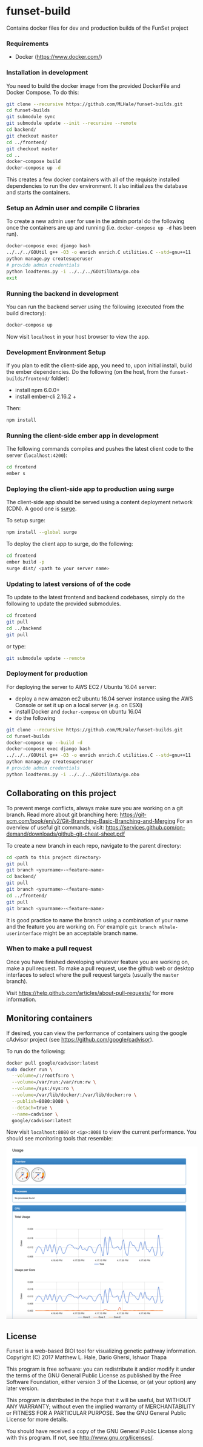# funset-build
Contains docker files for dev and production builds of the FunSet project

### Requirements
* Docker (https://www.docker.com/)

### Installation in development
You need to build the docker image from the provided DockerFile and Docker Compose. To do this:

```bash
git clone --recursive https://github.com/MLHale/funset-builds.git
cd funset-builds
git submodule sync
git submodule update --init --recursive --remote
cd backend/
git checkout master
cd ../frontend/
git checkout master
cd ..
docker-compose build
docker-compose up -d
```

This creates a few docker containers with all of the requisite installed dependencies to run the dev environment. It also initializes the database and starts the containers.

### Setup an Admin user and compile C libraries
To create a new admin user for use in the admin portal do the following once the containers are up and running (i.e. `docker-compose up -d` has been run).

```bash
docker-compose exec django bash
../../../GOUtil g++ -O3 -o enrich enrich.C utilities.C --std=gnu++11
python manage.py createsuperuser
# provide admin credentials
python loadterms.py -i ../../../GOUtilData/go.obo
exit
```

### Running the backend in development
You can run the backend server using the following (executed from the build directory):

```bash
docker-compose up
```
Now visit `localhost` in your host browser to view the app.


### Development Environment Setup
If you plan to edit the client-side app, you need to,  upon initial install, build the ember dependencies. Do the following (on the host, from the `funset-builds/frontend/` folder):

* install npm 6.0.0+
* install ember-cli 2.16.2 +

Then:

```bash
npm install
```

### Running the client-side ember app in development
The following commands compiles and pushes the latest client code to the server (`localhost:4200`):

```bash
cd frontend
ember s
```

### Deploying the client-side app to production using surge
The client-side app should be served using a content deployment network (CDN). A good one is [surge](surge.sh).

To setup surge:
```bash
npm install --global surge
```


To deploy the client app to surge, do the following:


```bash
cd frontend
ember build -p
surge dist/ <path to your server name>
```


### Updating to latest versions of of the code
To update to the latest frontend and backend codebases, simply do the following to update the provided submodules.

```bash
cd frontend
git pull
cd ../backend
git pull
```
or type:

```bash
git submodule update --remote
```

### Deployment for production
For deploying the server to AWS EC2 / Ubuntu 16.04 server:

- deploy a new amazon ec2 ubuntu 16.04 server instance using the AWS Console or set it up on a local server (e.g. on ESXi)
- install Docker and `docker-compose` on ubuntu 16.04
- do the following
```bash
git clone --recursive https://github.com/MLHale/funset-builds.git
cd funset-builds
docker-compose up --build -d
docker-compose exec django bash
../../../GOUtil g++ -O3 -o enrich enrich.C utilities.C --std=gnu++11
python manage.py createsuperuser
# provide admin credentials
python loadterms.py -i ../../../GOUtilData/go.obo
```

## Collaborating on this project
To prevent merge conflicts, always make sure you are working on a git branch. Read more about git branching here: https://git-scm.com/book/en/v2/Git-Branching-Basic-Branching-and-Merging
For an overview of useful git commands, visit: https://services.github.com/on-demand/downloads/github-git-cheat-sheet.pdf

To create a new branch in each repo, navigate to the parent directory:
```bash
cd <path to this project directory>
git pull
git branch <yourname>-<feature-name>
cd backend/
git pull
git branch <yourname>-<feature-name>
cd ../frontend/
git pull
git branch <yourname>-<feature-name>
```
It is good practice to name the branch using a combination of your name and the feature you are working on. For example ```git branch mlhale-userinterface``` might be an acceptable branch name.

### When to make a pull request
Once you have finished developing whatever feature you are working on, make a pull request. To make a pull request, use the github web or desktop interfaces to select where the pull request targets (usually the ```master``` branch).

Visit https://help.github.com/articles/about-pull-requests/ for more information.

## Monitoring containers
If desired, you can view the performance of containers using the google cAdvisor project (see https://github.com/google/cadvisor).

To run do the following:
```bash
docker pull google/cadvisor:latest
sudo docker run \
  --volume=/:/rootfs:ro \
  --volume=/var/run:/var/run:rw \
  --volume=/sys:/sys:ro \
  --volume=/var/lib/docker/:/var/lib/docker:ro \
  --publish=8080:8080 \
  --detach=true \
  --name=cadvisor \
  google/cadvisor:latest
```

Now visit ```localhost:8080``` or ```<ip>:8080``` to view the current performance. You should see monitoring tools that resemble:

![cadvisor](docs/img/cadvisor.png)

## License
Funset is a web-based BIOI tool for visualizing genetic pathway information.
Copyright (C) 2017  Matthew L. Hale, Dario Ghersi, Ishwor Thapa

This program is free software: you can redistribute it and/or modify
it under the terms of the GNU General Public License as published by
the Free Software Foundation, either version 3 of the License, or
(at your option) any later version.

This program is distributed in the hope that it will be useful,
but WITHOUT ANY WARRANTY; without even the implied warranty of
MERCHANTABILITY or FITNESS FOR A PARTICULAR PURPOSE.  See the
GNU General Public License for more details.

You should have received a copy of the GNU General Public License
along with this program.  If not, see <http://www.gnu.org/licenses/>.

